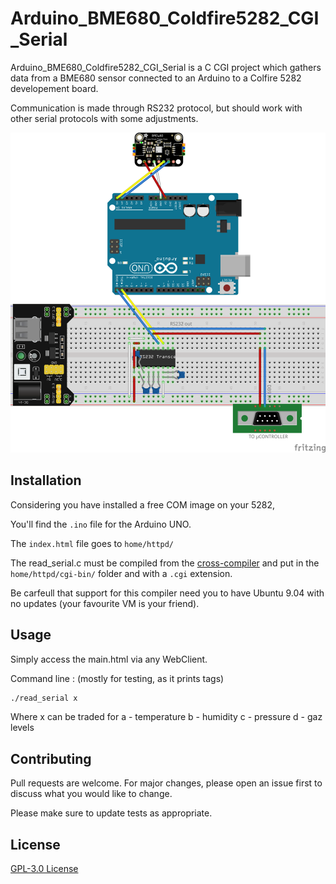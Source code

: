 # Arduino_BME680_Coldfire5282_CGI_Serial

Arduino_BME680_Coldfire5282_CGI_Serial is a C CGI project which gathers data from a BME680 sensor connected to an Arduino to a Colfire 5282 developement board.

Communication is made through RS232 protocol, but should work with other serial protocols with some adjustments.

![Montage](https://github.com/Etik-Line/Arduino_BME680_Coldfire5282_CGI_Serial/blob/main/Montage.png?raw=true "Montage")


## Installation

Considering you have installed a free COM image on your 5282,

You'll find the ```.ino``` file for the Arduino UNO.

The ```index.html``` file goes to ```home/httpd/```

The read_serial.c must be compiled from the [cross-compiler](http://www.dilnetpc.com/mHT5280-12.pdf) and put in the ```home/httpd/cgi-bin/``` folder and with a ```.cgi``` extension.

Be carfeull that support for this compiler need you to have Ubuntu 9.04 with no updates (your favourite VM is your friend).
 

## Usage
Simply access the main.html via any WebClient.

Command line : (mostly for testing, as it prints <html> tags)
```bash
./read_serial x
```
Where x can be traded for a - temperature
                          b - humidity
                          c - pressure
                          d - gaz levels

## Contributing
Pull requests are welcome. For major changes, please open an issue first to discuss what you would like to change.

Please make sure to update tests as appropriate.

## License
[GPL-3.0 License](https://choosealicense.com/licenses/gpl-3.0/)
